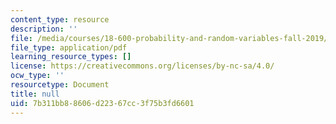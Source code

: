 ```yaml
---
content_type: resource
description: ''
file: /media/courses/18-600-probability-and-random-variables-fall-2019/7b311bb88606d22367cc3f75b3fd6601_MIT18_600F19_lec39.pdf
file_type: application/pdf
learning_resource_types: []
license: https://creativecommons.org/licenses/by-nc-sa/4.0/
ocw_type: ''
resourcetype: Document
title: null
uid: 7b311bb8-8606-d223-67cc-3f75b3fd6601
---
```

